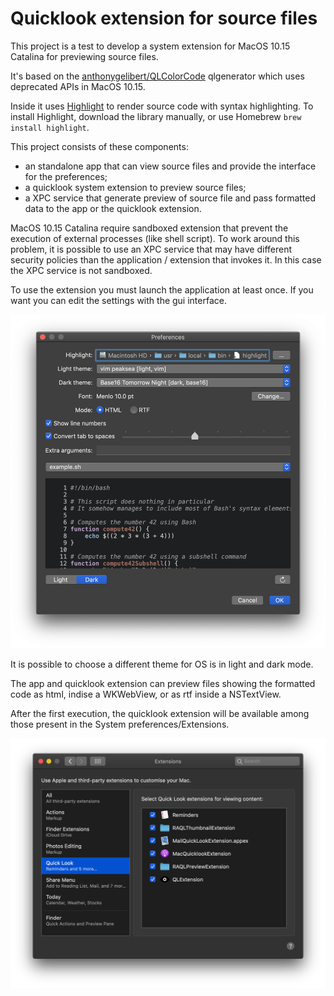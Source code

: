 #  Quicklook extension for source files

This project is a test to develop a system extension for MacOS 10.15 Catalina for previewing source files.

It's based on the [anthonygelibert/QLColorCode](https://github.com/anthonygelibert/QLColorCode) qlgenerator which uses deprecated APIs in MacOS 10.15.

Inside it uses [Highlight](http://www.andre-simon.de/doku/highlight/en/highlight.php) to render source code with syntax highlighting.
To install Highlight, download the library manually, or use Homebrew `brew install highlight`.

This project consists of these components:

- an standalone app that can view source files and provide the interface for the preferences;
- a quicklook system extension to preview source files;
- a XPC service that generate preview of source file and pass formatted data to the app or the quicklook extension.

MacOS 10.15 Catalina require sandboxed extension that prevent the execution of external processes (like shell script). 
To work around this problem, it is possible to use an XPC service that may have different security policies than the application / extension that invokes it. In this case the XPC service is not sandboxed.

To use the extension you must launch the application at least once. If you want you can edit the settings with the gui interface.

![Settings window](settings.png)

It is possible to choose a different theme for OS is in light and dark mode.

The app and quicklook extension can preview files showing the formatted code as html, indise a WKWebView, or as rtf inside a NSTextView.

After the first execution, the quicklook extension will be available among those present in the System preferences/Extensions.

![ System preferences/Extensions](extensions.png)
